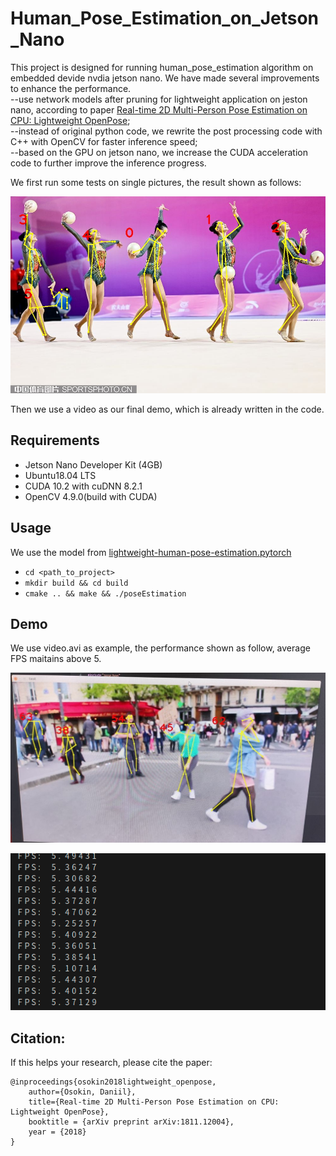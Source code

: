 # Human_Pose_Estimation_on_Jetson_Nano

This project is designed for running human_pose_estimation algorithm on embedded devide nvdia jetson nano.  We have made several improvements to enhance the performance.  
    --use network models after pruning for lightweight application on jeston nano, according to paper [Real-time 2D Multi-Person Pose Estimation on CPU:   Lightweight OpenPose](https://arxiv.org/pdf/1811.12004.pdf);  
    --instead of original python code, we rewrite the post processing code with C++ with OpenCV for faster inference speed;  
    --based on the GPU on jetson nano, we increase the CUDA acceleration code to further improve the inference progress.  

We first run some tests on single pictures, the result shown as follows:

<p align="center">
  <img src="output.jpg" />
</p>

Then we use a video as our final demo, which is already written in the code.

## Requirements

* Jetson Nano Developer Kit (4GB)
* Ubuntu18.04 LTS
* CUDA 10.2 with cuDNN  8.2.1
* OpenCV 4.9.0(build with CUDA)

## Usage

We use the model from [lightweight-human-pose-estimation.pytorch](https://github.com/Daniil-Osokin/lightweight-human-pose-estimation.pytorch)

* `cd <path_to_project>`
* `mkdir build && cd build`
* `cmake .. && make && ./poseEstimation`

## Demo

We use video.avi as example, the performance shown as follow, average FPS maitains above 5.

<p align="center">
  <img src="demo.jpg" />
</p>

<p align="center">
  <img src="FPS.png" />
</p>

## Citation:

If this helps your research, please cite the paper:

```
@inproceedings{osokin2018lightweight_openpose,
    author={Osokin, Daniil},
    title={Real-time 2D Multi-Person Pose Estimation on CPU: Lightweight OpenPose},
    booktitle = {arXiv preprint arXiv:1811.12004},
    year = {2018}
}
```